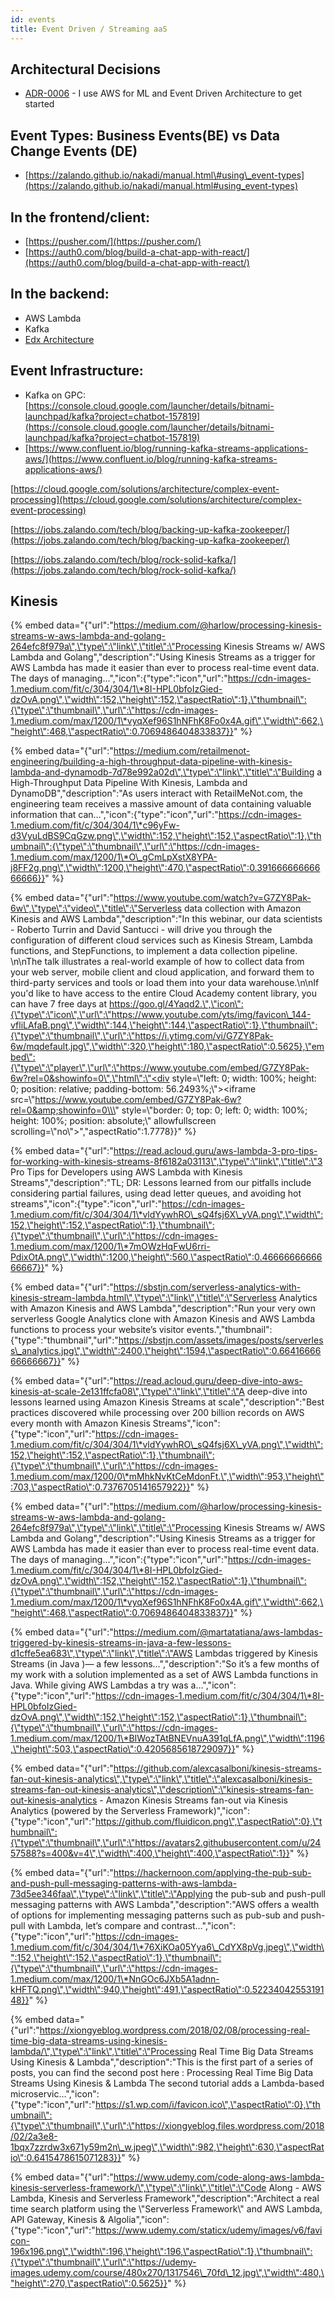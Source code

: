```yaml
---
id: events
title: Event Driven / Streaming aaS
---
```

## Architectural Decisions

* [ADR-0006](https://github.com/denseidel/developer-playbook/blob/master/docs/adr/0006-i-use-aws-for-ml-and-event-driven-architecture.md) - I use AWS for ML and Event Driven Architecture to get started

## Event Types: Business Events\(BE\) vs Data Change Events \(DE\)

* [https://zalando.github.io/nakadi/manual.html\#using\_event-types](https://zalando.github.io/nakadi/manual.html#using_event-types)

## In the frontend/client:

* [https://pusher.com/](https://pusher.com/)
* [https://auth0.com/blog/build-a-chat-app-with-react/](https://auth0.com/blog/build-a-chat-app-with-react/)

## In the backend:

* AWS Lambda
* Kafka 
* [Edx Architecture](https://edx.readthedocs.io/projects/edx-developer-guide/en/latest/architecture.html)

## Event Infrastructure:

* Kafka on GPC: [https://console.cloud.google.com/launcher/details/bitnami-launchpad/kafka?project=chatbot-157819](https://console.cloud.google.com/launcher/details/bitnami-launchpad/kafka?project=chatbot-157819)
* [https://www.confluent.io/blog/running-kafka-streams-applications-aws/](https://www.confluent.io/blog/running-kafka-streams-applications-aws/)

[https://cloud.google.com/solutions/architecture/complex-event-processing](https://cloud.google.com/solutions/architecture/complex-event-processing)

[https://jobs.zalando.com/tech/blog/backing-up-kafka-zookeeper/](https://jobs.zalando.com/tech/blog/backing-up-kafka-zookeeper/)

[https://jobs.zalando.com/tech/blog/rock-solid-kafka/](https://jobs.zalando.com/tech/blog/rock-solid-kafka/)



## Kinesis

{% embed data="{\"url\":\"https://medium.com/@harlow/processing-kinesis-streams-w-aws-lambda-and-golang-264efc8f979a\",\"type\":\"link\",\"title\":\"Processing Kinesis Streams w/ AWS Lambda and Golang\",\"description\":\"Using Kinesis Streams as a trigger for AWS Lambda has made it easier than ever to process real-time event data. The days of managing…\",\"icon\":{\"type\":\"icon\",\"url\":\"https://cdn-images-1.medium.com/fit/c/304/304/1\*8I-HPL0bfoIzGied-dzOvA.png\",\"width\":152,\"height\":152,\"aspectRatio\":1},\"thumbnail\":{\"type\":\"thumbnail\",\"url\":\"https://cdn-images-1.medium.com/max/1200/1\*vyqXef96S1hNFhK8Fo0x4A.gif\",\"width\":662,\"height\":468,\"aspectRatio\":0.7069486404833837}}" %}

{% embed data="{\"url\":\"https://medium.com/retailmenot-engineering/building-a-high-throughput-data-pipeline-with-kinesis-lambda-and-dynamodb-7d78e992a02d\",\"type\":\"link\",\"title\":\"Building a High-Throughput Data Pipeline With Kinesis, Lambda and DynamoDB\",\"description\":\"As users interact with RetailMeNot.com, the engineering team receives a massive amount of data containing valuable information that can…\",\"icon\":{\"type\":\"icon\",\"url\":\"https://cdn-images-1.medium.com/fit/c/304/304/1\*c96yFw-d3VyuLdBS9CqGzw.png\",\"width\":152,\"height\":152,\"aspectRatio\":1},\"thumbnail\":{\"type\":\"thumbnail\",\"url\":\"https://cdn-images-1.medium.com/max/1200/1\*O\_gCmLpXstX8YPA-j8FF2g.png\",\"width\":1200,\"height\":470,\"aspectRatio\":0.39166666666666666}}" %}

{% embed data="{\"url\":\"https://www.youtube.com/watch?v=G7ZY8Pak-6w\",\"type\":\"video\",\"title\":\"Serverless data collection with Amazon Kinesis and AWS Lambda\",\"description\":\"In this webinar, our data scientists - Roberto Turrin and David Santucci - will drive you through the configuration of different cloud services such as Kinesis Stream, Lambda functions, and StepFunctions, to implement a data collection pipeline. \\n\\nThe talk illustrates a real-world example of how to collect data from your web server, mobile client and cloud application, and forward them to third-party services and tools or load them into your data warehouse.\\n\\nIf you\'d like to have access to the entire Cloud Academy content library, you can have 7 free days at https://goo.gl/4Yaqd2.\",\"icon\":{\"type\":\"icon\",\"url\":\"https://www.youtube.com/yts/img/favicon\_144-vfliLAfaB.png\",\"width\":144,\"height\":144,\"aspectRatio\":1},\"thumbnail\":{\"type\":\"thumbnail\",\"url\":\"https://i.ytimg.com/vi/G7ZY8Pak-6w/mqdefault.jpg\",\"width\":320,\"height\":180,\"aspectRatio\":0.5625},\"embed\":{\"type\":\"player\",\"url\":\"https://www.youtube.com/embed/G7ZY8Pak-6w?rel=0&showinfo=0\",\"html\":\"<div style=\\\"left: 0; width: 100%; height: 0; position: relative; padding-bottom: 56.2493%;\\\"><iframe src=\\\"https://www.youtube.com/embed/G7ZY8Pak-6w?rel=0&amp;showinfo=0\\\" style=\\\"border: 0; top: 0; left: 0; width: 100%; height: 100%; position: absolute;\\\" allowfullscreen scrolling=\\\"no\\\"></iframe></div>\",\"aspectRatio\":1.7778}}" %}

{% embed data="{\"url\":\"https://read.acloud.guru/aws-lambda-3-pro-tips-for-working-with-kinesis-streams-8f6182a03113\",\"type\":\"link\",\"title\":\"3 Pro Tips for Developers using AWS Lambda with Kinesis Streams\",\"description\":\"TL; DR: Lessons learned from our pitfalls include considering partial failures, using dead letter queues, and avoiding hot streams\",\"icon\":{\"type\":\"icon\",\"url\":\"https://cdn-images-1.medium.com/fit/c/304/304/1\*vldYywhRO\_sQ4fsj6X\_yVA.png\",\"width\":152,\"height\":152,\"aspectRatio\":1},\"thumbnail\":{\"type\":\"thumbnail\",\"url\":\"https://cdn-images-1.medium.com/max/1200/1\*7mOWzHqFwU6rri-PdixOtA.png\",\"width\":1200,\"height\":560,\"aspectRatio\":0.4666666666666667}}" %}

{% embed data="{\"url\":\"https://sbstjn.com/serverless-analytics-with-kinesis-stream-lambda.html\",\"type\":\"link\",\"title\":\"Serverless Analytics with Amazon Kinesis and AWS Lambda\",\"description\":\"Run your very own serverless Google Analytics clone with Amazon Kinesis and AWS Lambda functions to process your website’s visitor events.\",\"thumbnail\":{\"type\":\"thumbnail\",\"url\":\"https://sbstjn.com/assets/images/posts/serverless\_analytics.jpg\",\"width\":2400,\"height\":1594,\"aspectRatio\":0.6641666666666667}}" %}

{% embed data="{\"url\":\"https://read.acloud.guru/deep-dive-into-aws-kinesis-at-scale-2e131ffcfa08\",\"type\":\"link\",\"title\":\"A deep-dive into lessons learned using Amazon Kinesis Streams at scale\",\"description\":\"Best practices discovered while processing over 200 billion records on AWS every month with Amazon Kinesis Streams\",\"icon\":{\"type\":\"icon\",\"url\":\"https://cdn-images-1.medium.com/fit/c/304/304/1\*vldYywhRO\_sQ4fsj6X\_yVA.png\",\"width\":152,\"height\":152,\"aspectRatio\":1},\"thumbnail\":{\"type\":\"thumbnail\",\"url\":\"https://cdn-images-1.medium.com/max/1200/0\*mMhkNvKtCeMdonFt.\",\"width\":953,\"height\":703,\"aspectRatio\":0.7376705141657922}}" %}

{% embed data="{\"url\":\"https://medium.com/@harlow/processing-kinesis-streams-w-aws-lambda-and-golang-264efc8f979a\",\"type\":\"link\",\"title\":\"Processing Kinesis Streams w/ AWS Lambda and Golang\",\"description\":\"Using Kinesis Streams as a trigger for AWS Lambda has made it easier than ever to process real-time event data. The days of managing…\",\"icon\":{\"type\":\"icon\",\"url\":\"https://cdn-images-1.medium.com/fit/c/304/304/1\*8I-HPL0bfoIzGied-dzOvA.png\",\"width\":152,\"height\":152,\"aspectRatio\":1},\"thumbnail\":{\"type\":\"thumbnail\",\"url\":\"https://cdn-images-1.medium.com/max/1200/1\*vyqXef96S1hNFhK8Fo0x4A.gif\",\"width\":662,\"height\":468,\"aspectRatio\":0.7069486404833837}}" %}

{% embed data="{\"url\":\"https://medium.com/@martatatiana/aws-lambdas-triggered-by-kinesis-streams-in-java-a-few-lessons-d1cffe5ea683\",\"type\":\"link\",\"title\":\"AWS Lambdas triggered by Kinesis Streams \(in Java \)— a few lessons…\",\"description\":\"So it’s a few months of my work with a solution implemented as a set of AWS Lambda functions in Java. While giving AWS Lambdas a try was a…\",\"icon\":{\"type\":\"icon\",\"url\":\"https://cdn-images-1.medium.com/fit/c/304/304/1\*8I-HPL0bfoIzGied-dzOvA.png\",\"width\":152,\"height\":152,\"aspectRatio\":1},\"thumbnail\":{\"type\":\"thumbnail\",\"url\":\"https://cdn-images-1.medium.com/max/1200/1\*BIWozTAtBNEVnuA391qLfA.png\",\"width\":1196,\"height\":503,\"aspectRatio\":0.4205685618729097}}" %}

{% embed data="{\"url\":\"https://github.com/alexcasalboni/kinesis-streams-fan-out-kinesis-analytics\",\"type\":\"link\",\"title\":\"alexcasalboni/kinesis-streams-fan-out-kinesis-analytics\",\"description\":\"kinesis-streams-fan-out-kinesis-analytics - Amazon Kinesis Streams fan-out via Kinesis Analytics \(powered by the Serverless Framework\)\",\"icon\":{\"type\":\"icon\",\"url\":\"https://github.com/fluidicon.png\",\"aspectRatio\":0},\"thumbnail\":{\"type\":\"thumbnail\",\"url\":\"https://avatars2.githubusercontent.com/u/2457588?s=400&v=4\",\"width\":400,\"height\":400,\"aspectRatio\":1}}" %}

{% embed data="{\"url\":\"https://hackernoon.com/applying-the-pub-sub-and-push-pull-messaging-patterns-with-aws-lambda-73d5ee346faa\",\"type\":\"link\",\"title\":\"Applying the pub-sub and push-pull messaging patterns with AWS Lambda\",\"description\":\"AWS offers a wealth of options for implementing messaging patterns such as pub-sub and push-pull with Lambda, let’s compare and contrast…\",\"icon\":{\"type\":\"icon\",\"url\":\"https://cdn-images-1.medium.com/fit/c/304/304/1\*76XiKOa05Yya6\_CdYX8pVg.jpeg\",\"width\":152,\"height\":152,\"aspectRatio\":1},\"thumbnail\":{\"type\":\"thumbnail\",\"url\":\"https://cdn-images-1.medium.com/max/1200/1\*NnGOc6JXb5A1adnn-kHFTQ.png\",\"width\":940,\"height\":491,\"aspectRatio\":0.5223404255319148}}" %}

{% embed data="{\"url\":\"https://xiongyeblog.wordpress.com/2018/02/08/processing-real-time-big-data-streams-using-kinesis-lambda/\",\"type\":\"link\",\"title\":\"Processing Real Time Big Data Streams Using Kinesis & Lambda\",\"description\":\"This is the first part of a series of posts, you can find the second post here : Processing Real Time Big Data Streams Using Kinesis & Lambda The second tutorial adds a Lambda-based microservic…\",\"icon\":{\"type\":\"icon\",\"url\":\"https://s1.wp.com/i/favicon.ico\",\"aspectRatio\":0},\"thumbnail\":{\"type\":\"thumbnail\",\"url\":\"https://xiongyeblog.files.wordpress.com/2018/02/2a3e8-1bqx7zzrdw3x671y59m2n\_w.jpeg\",\"width\":982,\"height\":630,\"aspectRatio\":0.6415478615071283}}" %}

{% embed data="{\"url\":\"https://www.udemy.com/code-along-aws-lambda-kinesis-serverless-framework/\",\"type\":\"link\",\"title\":\"Code Along - AWS Lambda, Kinesis and Serverless Framework\",\"description\":\"Architect a real time search platform using the \\\"Serverless Framework\\\" and AWS Lambda, API Gateway, Kinesis & Algolia\",\"icon\":{\"type\":\"icon\",\"url\":\"https://www.udemy.com/staticx/udemy/images/v6/favicon-196x196.png\",\"width\":196,\"height\":196,\"aspectRatio\":1},\"thumbnail\":{\"type\":\"thumbnail\",\"url\":\"https://udemy-images.udemy.com/course/480x270/1317546\_70fd\_12.jpg\",\"width\":480,\"height\":270,\"aspectRatio\":0.5625}}" %}



